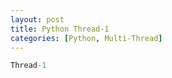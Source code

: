 ```yaml
---
layout: post
title: Python Thread-1
categories: [Python, Multi-Thread]
---
```


```python
Thread-1
```